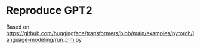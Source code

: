 # Reproduce GPT2

Based on https://github.com/huggingface/transformers/blob/main/examples/pytorch/language-modeling/run_clm.py
